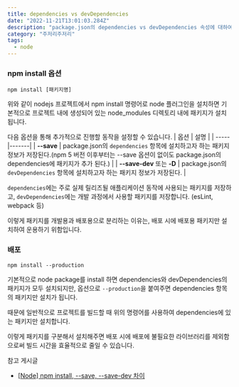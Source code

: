 ```yaml
---
title: dependencies vs devDependencies
date: "2022-11-21T13:01:03.284Z"
description: "package.json의 dependencies vs devDependencies 속성에 대하여"
category: "주저리주저리"
tags:
  - node
---
```


### npm install 옵션

```
npm install [패키지명]
```

위와 같이 nodejs 프로젝트에서 npm install 명령어로 node 플러그인을 설치하면 기본적으로 프로젝트 내에 생성되어 있는 node_modules 디렉토리 내에 패키지가 설치됩니다.

다음 옵션을 통해 추가적으로 진행할 동작을 설정할 수 있습니다.
| 옵션 | 설명 |
| -----|-------|
| **--save** | package.json의 `dependencies` 항목에 설치하고자 하는 패키지 정보가 저장된다.(npm 5 버전 이후부터는 --save 옵션이 없이도 package.json의 dependencies에 패키지가 추가 된다.) |
| **--save-dev** 또는 **-D** | package.json의 `devDependencies` 항목에 설치하고자 하는 패키지 정보가 저장된다. |

`dependencies`에는 주로 실제 릴리즈될 애플리케이션 동작에 사용되는 패키지를 저장하고, `devDependencies`에는 개발 과정에서 사용할 패키지를 저장합니다. (esLint, webpack 등)

이렇게 패키지를 개발용과 배포용으로 분리하는 이유는, 배포 시에 배포용 패키지만 설치하여 운용하기 위함입니다.

### 배포

```
npm install --production
```

기본적으로 node package를 install 하면 dependencies와 devDependencies의 패키지가 모두 설치되지만, 옵션으로 `--production`을 붙여주면 dependencies 항목의 패키지만 설치가 됩니다.

때문에 일반적으로 프로젝트를 빌드할 때 위의 명령어를 사용하여 dependencies에 있는 패키지만 설치합니다.

이렇게 패키지를 구분해서 설치해주면 배포 시에 배포에 불필요한 라이브러리를 제외함으로써 빌드 시간을 효율적으로 줄일 수 있습니다.

<nav> 참고 게시글

- [[Node] npm install, --save, --save-dev 차이](https://jae04099.tistory.com/entry/Node-npm-install-save-save-dev-%EC%B0%A8%EC%9D%B4)

</nav>
